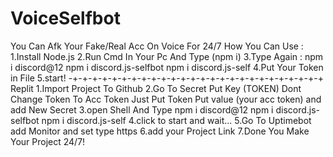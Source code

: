 # VoiceSelfbot
You Can Afk Your Fake/Real Acc On Voice For 24/7
How You Can Use :
1.Install Node.js
2.Run Cmd In Your Pc And Type (npm i)
3.Type Again :
npm i discord@12
npm i discord.js-selfbot
npm i discord.js-self
4.Put Your Token in File
5.start!
-+-+-+-+-+-+-+-+-+-+-+-+-+-+-+-+-+-+-+-+-+-+-+-+-+-+
Replit
1.Import Project To Github
2.Go To Secret
Put Key (TOKEN) Dont Change Token To Acc Token Just Put Token
Put value (your acc token)
and add New Secret
3.open Shell And Type 
npm i discord@12
npm i discord.js-selfbot
npm i discord.js-self
4.click to start and wait...
5.Go To Uptimebot
add Monitor and set type https
6.add your Project Link
7.Done You Make Your Project 24/7!
